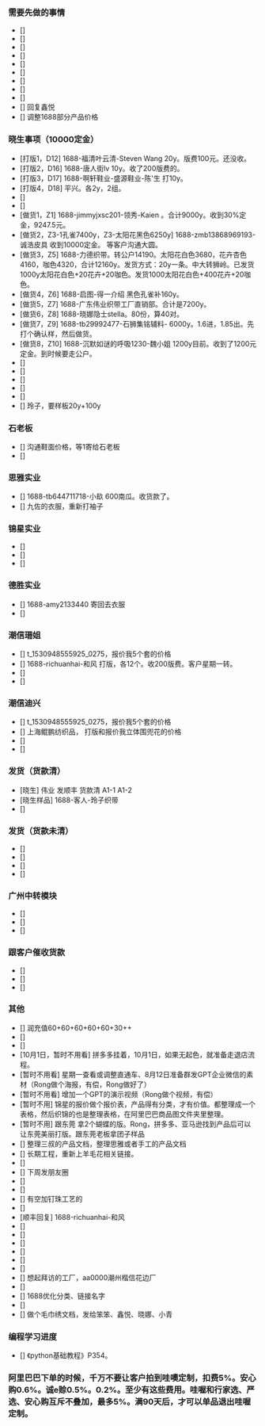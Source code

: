 ### 需要先做的事情
- [] 
- [] 
- [] 
- [] 
- [] 
- [] 
- [] 
- [] 
- [] 
- [] 回复鑫悦
- [] 调整1688部分产品价格


### 晓生事项（10000定金）    
- [打版1，D12] 1688-福清叶云清-Steven Wang 20y。版费100元。还没收。
- [打版2，D16] 1688-唐人街lv 10y。收了200版费的。
- [打版3，D17] 1688-啊轩鞋业-盛源鞋业-陈'生 打10y。 
- [打版4，D18] 平兴。各2y，2组。 
- [] 
- [] 
- [做货1，Z1] 1688-jimmyjxsc201-领秀-Kaien 。合计9000y。收到30%定金，9247.5元。 
- [做货2，Z3-1孔雀7400y，Z3-太阳花黑色6250y] 1688-zmb13868969193-诚浩皮具 收到10000定金。 等客户沟通大圆。
- [做货3，Z5] 1688-力德织带。转公户14190。太阳花白色3680，花卉杏色4160，咖色4320，合计12160y。发货方式：20y一条。中大转狮岭。已发货1000y太阳花白色+20花卉+20咖色。发货1000太阳花白色+400花卉+20咖色。
- [做货4，Z6] 1688-启图-得一介绍 黑色孔雀补160y。 
- [做货5，Z7] 1688-广东伟业织带工厂直销部。合计是7200y。
- [做货6，Z8] 1688-晓娜隐士stella。80份，算40对。 
- [做货7，Z9] 1688-tb29992477-石狮集铭辅料- 6000y。1.6进，1.85出。先打个确认样，然后做货。
- [做货8，Z10] 1688-沉默如谜的呼吸1230-魏小姐 1200y目前。收到了1200元定金。到时候要走公户。 
- [] 
- [] 
- [] 
- [] 
- [] 
- [] 玲子，要样板20y+100y


### 石老板
- [] 沟通鞋面价格，等1寄给石老板
- [] 

### 思雅实业
- [] 1688-tb644711718-小镹 600南瓜。收货款了。
- [] 九佐的衣服，重新打袖子

### 锦星实业
- [] 
- [] 
- [] 

### 德胜实业
- [] 1688-amy2133440 寄回去衣服
- [] 

### 潮信珊姐
- [] t_1530948555925_0275，报价我5个套的价格
- [] 1688-richuanhai-和风 打版，各12个。收200版费。客户星期一转。
- [] 
- [] 

### 潮信迪兴
- [] t_1530948555925_0275，报价我5个套的价格
- [] 上海鲲鹏纺织品， 打版和报价我立体围兜花的价格
- [] 
- [] 






### 发货（货款清）
- [晓生] 伟业 发顺丰 货款清 A1-1 A1-2
- [晓生样品] 1688-客人-玲子织带
- [] 






### 发货（货款未清）
- [] 
- [] 
- [] 
- [] 



### 广州中转模块
- [] 
- [] 
- [] 



### 跟客户催收货款
- [] 
- [] 
- [] 





### 其他
- [] 润充值60+60+60+60+60+30++
- [] 
- [] 
- [10月1日，暂时不用看] 拼多多挂着，10月1日，如果无起色，就准备走退店流程。
- [暂时不用看] 星期一查看或调整直通车、8月12日准备群发GPT企业微信的素材（Rong做个海报，有偿，Rong做好了）
- [暂时不用看] 增加一个GPT的演示视频（Rong做个视频，有偿）
- [暂时不用] 锦星的报价做个报价表，产品得有分类，才有价值。都整理成一个表格，然后织锦的也是整理表格，在阿里巴巴商品图文件夹里整理。 
- [暂时不用] 跟东莞 拿2个蝴蝶的版。Rong，拼多多、亚马逊找到产品后可以让东莞美丽打版。跟东莞老板拿团子样品
- [] 整理三叔的产品文档，整理思雅或者手工的产品文档
- [] 长期工程，重新上羊毛花相关链接。
- [] 
- [] 下周发朋友圈
- [] 
- [] 
- [] 有空加钉珠工艺的
- [] 
- [顺丰回复] 1688-richuanhai-和风 
- [] 
- [] 
- [] 
- [] 
- [] 
- [] 
- [] 想起拜访的工厂，aa0000潮州楷信花边厂
- [] 
- [] 1688优化分类、链接名字
- [] 
- [] 做个毛巾绣文档，发给笨笨、鑫悦、晓娜、小青





### 编程学习进度
- [] 《python基础教程》P354。


### 阿里巴巴下单的时候，千万不要让客户拍到哇噢定制，扣费5%。安心购0.6%。诚e赊0.5%。0.2%。至少有这些费用。哇喔和行家选、严选、安心购互斥不叠加，最多5%。满90天后，才可以单品退出哇喔定制。